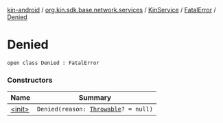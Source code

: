 [kin-android](../../../../index.md) / [org.kin.sdk.base.network.services](../../../index.md) / [KinService](../../index.md) / [FatalError](../index.md) / [Denied](./index.md)

# Denied

`open class Denied : FatalError`

### Constructors

| Name | Summary |
|---|---|
| [&lt;init&gt;](-init-.md) | `Denied(reason: `[`Throwable`](https://kotlinlang.org/api/latest/jvm/stdlib/kotlin/-throwable/index.html)`? = null)` |
